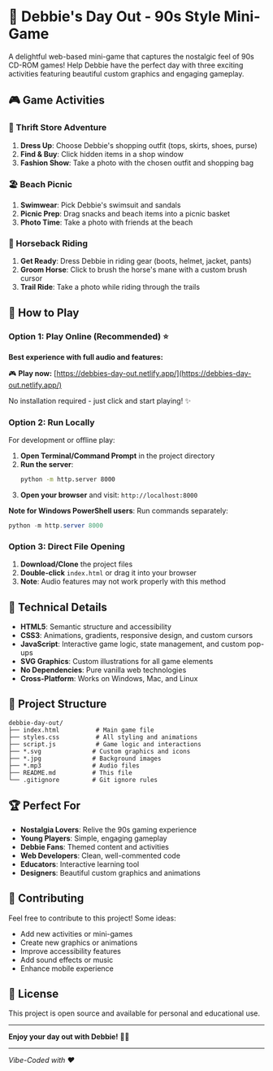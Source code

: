 # 🎀 Debbie's Day Out - 90s Style Mini-Game

A delightful web-based mini-game that captures the nostalgic feel of 90s CD-ROM games! Help Debbie have the perfect day with three exciting activities featuring beautiful custom graphics and engaging gameplay.

## 🎮 Game Activities

### 🏬 Thrift Store Adventure
1. **Dress Up**: Choose Debbie's shopping outfit (tops, skirts, shoes, purse)
2. **Find & Buy**: Click hidden items in a shop window
3. **Fashion Show**: Take a photo with the chosen outfit and shopping bag

### 🏖️ Beach Picnic
1. **Swimwear**: Pick Debbie's swimsuit and sandals
2. **Picnic Prep**: Drag snacks and beach items into a picnic basket
3. **Photo Time**: Take a photo with friends at the beach

### 🐴 Horseback Riding
1. **Get Ready**: Dress Debbie in riding gear (boots, helmet, jacket, pants)
2. **Groom Horse**: Click to brush the horse's mane with a custom brush cursor
3. **Trail Ride**: Take a photo while riding through the trails

## 🚀 How to Play

### Option 1: Play Online (Recommended) ⭐
**Best experience with full audio and features:**

🎮 **Play now:** [https://debbies-day-out.netlify.app/](https://debbies-day-out.netlify.app/)

No installation required - just click and start playing! ✨

### Option 2: Run Locally
For development or offline play:

1. **Open Terminal/Command Prompt** in the project directory
2. **Run the server**:
   ```bash
   python -m http.server 8000
   ```
3. **Open your browser** and visit: `http://localhost:8000`

**Note for Windows PowerShell users**: Run commands separately:
   ```powershell
   python -m http.server 8000
   ```

### Option 3: Direct File Opening
1. **Download/Clone** the project files
2. **Double-click** `index.html` or drag it into your browser
3. **Note**: Audio features may not work properly with this method

## 🎨 Technical Details

- **HTML5**: Semantic structure and accessibility
- **CSS3**: Animations, gradients, responsive design, and custom cursors
- **JavaScript**: Interactive game logic, state management, and custom pop-ups
- **SVG Graphics**: Custom illustrations for all game elements
- **No Dependencies**: Pure vanilla web technologies
- **Cross-Platform**: Works on Windows, Mac, and Linux


## 📁 Project Structure

```
debbie-day-out/
├── index.html          # Main game file
├── styles.css          # All styling and animations
├── script.js           # Game logic and interactions
├── *.svg              # Custom graphics and icons
├── *.jpg              # Background images
├── *.mp3              # Audio files
├── README.md          # This file
└── .gitignore         # Git ignore rules
```

## 🏆 Perfect For

- **Nostalgia Lovers**: Relive the 90s gaming experience
- **Young Players**: Simple, engaging gameplay
- **Debbie Fans**: Themed content and activities
- **Web Developers**: Clean, well-commented code
- **Educators**: Interactive learning tool
- **Designers**: Beautiful custom graphics and animations

## 🤝 Contributing

Feel free to contribute to this project! Some ideas:
- Add new activities or mini-games
- Create new graphics or animations
- Improve accessibility features
- Add sound effects or music
- Enhance mobile experience

## 📄 License

This project is open source and available for personal and educational use.

---

**Enjoy your day out with Debbie!** 🎀✨

---

*Vibe-Coded with ❤️* 